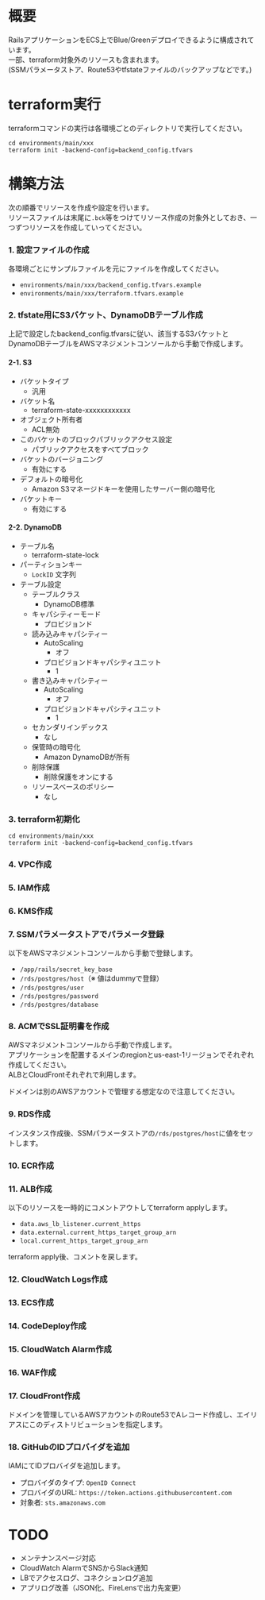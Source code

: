 # 概要
RailsアプリケーションをECS上でBlue/Greenデプロイできるように構成されています。  
一部、terraform対象外のリソースも含まれます。  
(SSMパラメータストア、Route53やtfstateファイルのバックアップなどです。)

# terraform実行
terraformコマンドの実行は各環境ごとのディレクトリで実行してください。
```
cd environments/main/xxx
terraform init -backend-config=backend_config.tfvars
```

# 構築方法
次の順番でリソースを作成や設定を行います。  
リソースファイルは末尾に`.bck`等をつけてリソース作成の対象外としておき、一つずつリソースを作成していってください。

### 1. 設定ファイルの作成
各環境ごとにサンプルファイルを元にファイルを作成してください。
- `environments/main/xxx/backend_config.tfvars.example`
- `environments/main/xxx/terraform.tfvars.example`

### 2. tfstate用にS3バケット、DynamoDBテーブル作成
上記で設定したbackend_config.tfvarsに従い、該当するS3バケットとDynamoDBテーブルをAWSマネジメントコンソールから手動で作成します。

#### 2-1. S3
- バケットタイプ
  - 汎用
- バケット名
  - terraform-state-xxxxxxxxxxxx
- オブジェクト所有者
  - ACL無効
- このバケットのブロックパブリックアクセス設定
  - パブリックアクセスをすべてブロック
- バケットのバージョニング
  - 有効にする
- デフォルトの暗号化
  - Amazon S3マネージドキーを使用したサーバー側の暗号化
- バケットキー
  - 有効にする	

#### 2-2. DynamoDB
- テーブル名
  - terraform-state-lock
- パーティションキー
  - `LockID` 文字列
- テーブル設定
  - テーブルクラス
    - DynamoDB標準
  - キャパシティーモード
    - プロビジョンド
  - 読み込みキャパシティー
    - AutoScaling
      - オフ
    - プロビジョンドキャパシティユニット
      - 1
  - 書き込みキャパシティー
    - AutoScaling
      - オフ
    - プロビジョンドキャパシティユニット
      - 1
  - セカンダリインデックス
    - なし
  - 保管時の暗号化
    - Amazon DynamoDBが所有
  - 削除保護
    - 削除保護をオンにする
  - リソースベースのポリシー
    - なし

### 3. terraform初期化
```
cd environments/main/xxx
terraform init -backend-config=backend_config.tfvars
```

### 4. VPC作成

### 5. IAM作成

### 6. KMS作成

### 7. SSMパラメータストアでパラメータ登録
以下をAWSマネジメントコンソールから手動で登録します。
- `/app/rails/secret_key_base`
- `/rds/postgres/host`（※ 値はdummyで登録）
- `/rds/postgres/user`
- `/rds/postgres/password`
- `/rds/postgres/database`

### 8. ACMでSSL証明書を作成
AWSマネジメントコンソールから手動で作成します。  
アプリケーションを配置するメインのregionとus-east-1リージョンでそれぞれ作成してください。  
ALBとCloudFrontそれぞれで利用します。

ドメインは別のAWSアカウントで管理する想定なので注意してください。

### 9. RDS作成
インスタンス作成後、SSMパラメータストアの`/rds/postgres/host`に値をセットします。

### 10. ECR作成

### 11. ALB作成
以下のリソースを一時的にコメントアウトしてterraform applyします。
- `data.aws_lb_listener.current_https`
- `data.external.current_https_target_group_arn`
- `local.current_https_target_group_arn`

terraform apply後、コメントを戻します。  

### 12. CloudWatch Logs作成

### 13. ECS作成

### 14. CodeDeploy作成

### 15. CloudWatch Alarm作成

### 16. WAF作成

### 17. CloudFront作成
ドメインを管理しているAWSアカウントのRoute53でAレコード作成し、エイリアスにこのディストリビューションを指定します。

### 18. GitHubのIDプロバイダを追加
IAMにてIDプロバイダを追加します。
- プロバイダのタイプ: `OpenID Connect`
- プロバイダのURL: `https://token.actions.githubusercontent.com`
- 対象者: `sts.amazonaws.com`

# TODO
- メンテナンスページ対応
- CloudWatch AlarmでSNSからSlack通知
- LBでアクセスログ、コネクションログ追加
- アプリログ改善（JSON化、FireLensで出力先変更）
